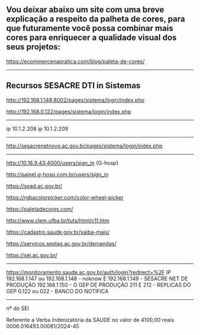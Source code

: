 
## Vou deixar abaixo um site com uma breve explicação a respeito da palheta de cores, para que futuramente você possa combinar mais cores para enriquecer a qualidade visual dos seus projetos:

https://ecommercenapratica.com/blog/paleta-de-cores/

------------------
## Recursos SESACRE DTI in Sistemas
http://192.168.1.148:8002/pages/sistema/login/index.php

http://192.168.0.122/pages/sistema/login/index.php
*********************************************************************

ip 10.1.2.208
ip 10.1.2.209

**********************************************************************

http://sesacrenetnovo.ac.gov.br/pages/sistema/login/index.php

******************************************

http://10.16.9.43:4000/users/sign_in   (G-hosp)

http://painel.g-hosp.com.br/users/sign_in

https://sead.ac.gov.br/

https://rgbacolorpicker.com/color-wheel-picker

https://paletadecores.com/

http://www.clem.ufba.br/tuts/html/c11.htm

https://cadastro.saude.gov.br/saiba-mais/

https://servicos.seplag.ac.gov.br/demandas/

https://sei.ac.gov.br/

*********************************************

https://monitoramento.saude.ac.gov.br/auth/login?redirect=%2F
IP 192.168.1.147
ou
192.168.1.148  -  noknow
E
192.168.1.149 - SESACRE NET DE PRODUÇÃO
192.168.1.150 - O GEP DE PRODUÇÃO
211 E 212 - REPLICAS DO GEP
0.122 ou 022 -  BANCO DO NOTIFICA 

**********************

nº do SEI 

Referente a Verba Indenizatória da SAUDE no valor de 4100,00 reais
0006.016493.00081/2024-45
